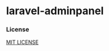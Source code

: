 # laravel-adminpanel

### License

[MIT LICENSE](https://github.com/viralsolani/laravel-adminpanel/blob/vs_license/LICENSE.txt)
